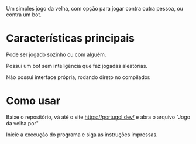 Um simples jogo da velha, com opção para jogar contra outra pessoa, ou contra um bot.
# Características principais
Pode ser jogado sozinho ou com alguém.

Possui um bot sem inteligência que faz jogadas aleatórias.

Não possui interface própria, rodando direto no compilador.
# Como usar
Baixe o repositório, vá até o site https://portugol.dev/ e abra o arquivo "Jogo da velha.por"

Inicie a execução do programa e siga as instruções impressas.
